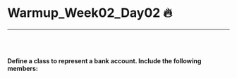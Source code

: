 # Warmup_Week02_Day02 🔥
---

## 
<br><br>
<strong>Define a class to represent a bank account. Include the following members:</strong>
<br><br>

